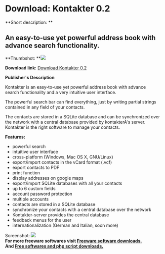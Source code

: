 # Download: Kontakter 0.2

**Short description: **

## An easy-to-use yet powerful address book with advance search functionality.

  
**Thumbshot: **![](http://www.freewarefiles.com/screenshot/kontakter_md.jpg)   
  
**Download link:** [Download Kontakter 0.2](http://freesoftwares.boysofts.com/Kontakter_program_52138.html)  
  

**Publisher's Description**  
  

Kontakter is an easy-to-use yet powerful address book with advance search
functionality and a very intuitive user interface.

The powerful search bar can find everything, just by writing partial strings
contained in any field of your contacts.

The contacts are stored in a SQLite database and can be synchronized over the
network with a central database provided by kontakterA's server. Kontakter is
the right software to manage your contacts.

**Features:**

  * powerful search 
  * intuitive user interface 
  * cross-platform (Windows, Mac OS X, GNU/Linux) 
  * export/import contacts in the vCard format (.vcf) 
  * export contacts to PDF 
  * print function 
  * display addresses on google maps 
  * export/import SQLite databases with all your contacts 
  * up to 6 custom fields 
  * account password protection 
  * multiple accounts 
  * contacts are stored in a SQLite database 
  * synchronize your contacts with a central database over the network 
  * Kontakter-server provides the central database 
  * feedback menus for the user 
  * internationalization (German and Italian, soon more) 

  
  
Screenshot: ![](http://www.freewarefiles.com/screenshot/kontakter.jpg)  
**For more freeware softwares visit [Freeware software downloads.](http://freesoftwares.boysofts.com/)**   
**And [Free softwares and php script downloads.](http://www.boysofts.com/)**

